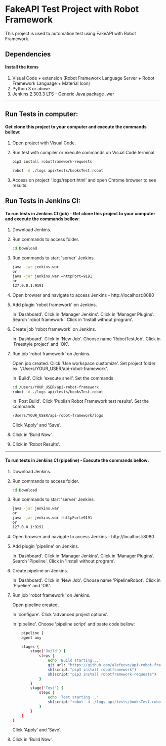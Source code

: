 # FakeAPI Test Project with Robot Framework

This project is used to automation test using FakeAPI with Robot Framework.


## Dependencies

#### Install the items

1. Visual Code + extension (Robot Framework Language Server + Robot Framework Language + Material Icon)
2. Python 3 or above
3. Jenkins 2.303.3 LTS - Generic Java package .war


---

## Run Tests in computer:

#### Get clone this project to your computer and execute the commands bellow:

1. Open project with Visual Code.
2. Run test with compiler or execute commands on Visual Code terminal.
    
    ```bash
    pip3 install robotframework-requests
    ```

    ```bash
    robot -d ./logs api/tests/booksTest.robot
    ```

3. Access on project '.logs/report.html' and open Chrome browser to see results.


## Run Tests in Jenkins CI:

#### To run tests in Jenkins CI (job) - Get clone this project to your computer and execute the commands bellow:

1. Download Jenkins.
2. Run commands to access folder.

    ```bash
    cd Download
    ```

3. Run commands to start 'server' Jenkins.

    ```bash
    java -jar jenkins.war
    or
    java -jar jenkins.war —httpPort=9191
    or
    127.0.0.1:9191
    ```

4. Open browser and navigate to access Jenkins - http://localhost:8080

5. Add plugin 'robot framework' on Jenkins.

    In 'Dashboard'.
    Click in 'Manager Jenkins'.
    Click in 'Manager Plugins'.
    Search 'robot framework'.
    Click in 'Install without program'.

6. Create job 'robot framework' on Jenkins.

    In 'Dashboard'.
    Click in 'New Job'.
    Choose name 'RobotTestJob'.
    Click in 'Freestyle project' and 'OK'.

7. Run job 'robot framework' on Jenkins.

    Open job created.
    Click 'Use workspace customize'.
    Set project folder ex. '/Users/YOUR_USER/api-robot-framework'.
    
    In 'Build'.
    Click 'execute shell'.
    Set the commands

    ```bash
    cd /Users/YOUR_USER/api-robot-framework
    robot -d ./logs api/tests/booksTest.robot
    ```
    
    In 'Post Build'.
    Click 'Publish Robot Framework test results'.
    Set the commands
    
    ```bash
    /Users/YOUR_USER/api-robot-framework/logs
    ```
    
    Click 'Apply' and 'Save'.

8. Click in 'Build Now'.

9. Click in 'Robot Results'.


---

#### To run tests in Jenkins CI (pipeline) - Execute the commands bellow:

1. Download Jenkins.
2. Run commands to access folder.

    ```bash
    cd Download
    ```

3. Run commands to start 'server' Jenkins.

    ```bash
    java -jar jenkins.war
    or
    java -jar jenkins.war —httpPort=9191
    or
    127.0.0.1:9191
    ```

4. Open browser and navigate to access Jenkins - http://localhost:8080

5. Add plugin 'pipeline' on Jenkins.

    In 'Dashboard'.
    Click in 'Manager Jenkins'.
    Click in 'Manager Plugins'.
    Search 'Pipeline'.
    Click in 'Install without program'.

6. Create pipeline on Jenkins.

    In 'Dashboard'.
    Click in 'New Job'.
    Choose name 'PipelineRobot'.
    Click in 'Pipeline' and 'OK'.

7. Run job 'robot framework' on Jenkins.

    Open pipeline created.
    
    In 'configure'.
    Click 'advanced project options'.
    
    In 'pipeline'.
    Choose 'pipeline script' and paste code bellow:

    ```bash
        pipeline {
        agent any

        stages {
            stage('Build') {
                steps {
                    echo 'Build starting...'
                    git url: "https://github.com/alefecvo/api-robot-framework.git"
                    sh(script:"pip3 install robotframework")
                    sh(script:"pip3 install robotframework-requests")
                }
            }
            stage('Test') {
                steps {
                    echo 'Test starting...'
                    sh(script:"robot -d ./logs api/tests/booksTest.robot")
                }
            }
        }
    }
    ```
    
    Click 'Apply' and 'Save'.

8. Click in 'Build Now'.